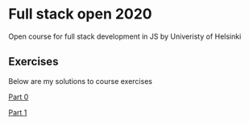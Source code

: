 # Full stack open 2020

Open course for full stack development in JS by Univeristy of Helsinki

## Exercises 

Below are my solutions to course exercises

[Part 0](./part0)

[Part 1](./part1)